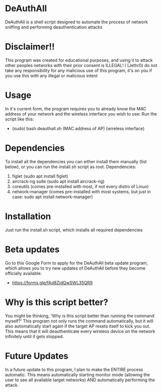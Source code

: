 # DeAuthAll

DeAuthAll is a shell script designed to automate the process of network sniffing and performing deauthentication attacks

# Disclaimer!!
This program was created for educational purposes, and using it to attack other peoples networks with their prior consent is ILLEGAL! 
I (Jethr0) do not take any responsibility for any malicious use of this program, it's on you if you use this with any illegal or malicious intent

# Usage
In it's current form, the program requires you to already know the MAC address of your network and the wireless interface you wish to use:
Run the script like this:
* (sudo) bash deauthall.sh (MAC address of AP) (wireless interface)


# Dependencies
To install all the dependencies you can either install them manually (list below), or you can run the install.sh script as root.
Dependencies:
1. figlet (sudo apt install figlet)
2. aircrack-ng suite (sudo apt install aircrack-ng)
3. coreutils (comes pre-installed with most, if not every distro of Linux)
4. network-manager (comes pre-installed with most systems, but just in case: sudo apt install network-manager)

# Installation
Just run the install.sh script, which installs all required dependencies

# Beta updates
Go to this Google Form to apply for the DeAuthAll beta update program, which allows you to try new updates of DeAuthAll before they become officially available.
* https://forms.gle/fAd8ZjdQwSWL35QR9


# Why is this script better?
You might be thinking, 'Why is this script better than running the command myself?'
This program not only runs the command automatically, but it will also automatically start again if the target AP resets itself to kick you out. This means that it will deauthenticate every wireless device on the network infinitely until it gets stopped.


# Future Updates
In a future update to this program, I plan to make the ENTIRE process automatic. This means automatically starting monitor mode (allowing the user to see all available target networks) AND automatically performing the attack.
